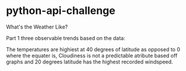 # python-api-challenge
What's the Weather Like?


Part 1 three observable trends based on the data:

The temperatures are highiest at 40 degrees of latitude as opposed to 0 where the equater is, Cloudiness is not a predictable atribute based off graphs and 20 degrees latitude has the highest recorded windspeed.